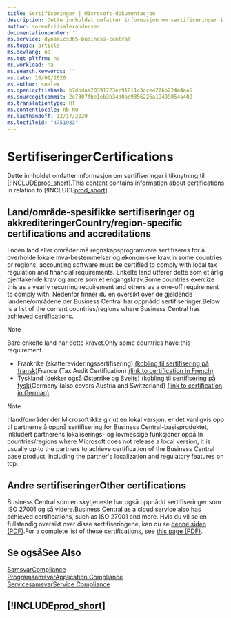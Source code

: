 ```yaml
---
title: Sertifiseringer | Microsoft-dokumentasjon
description: Dette innholdet omfatter informasjon om sertifiseringer i tilknytning til Business Central.
author: sorenfriisalexandersen
documentationcenter: ''
ms.service: dynamics365-business-central
ms.topic: article
ms.devlang: na
ms.tgt_pltfrm: na
ms.workload: na
ms.search.keywords: ''
ms.date: 10/01/2020
ms.author: soalex
ms.openlocfilehash: b7dbdaa20391723ec91811c3cce4226b224a4aa5
ms.sourcegitcommit: 2e7307fbe1eb3b34d0ad9356226a19409054a402
ms.translationtype: HT
ms.contentlocale: nb-NO
ms.lasthandoff: 12/17/2020
ms.locfileid: "4751983"
---
```

# <a name="certifications"></a><span data-ttu-id="1b8d8-103">Sertifiseringer</span><span class="sxs-lookup"><span data-stu-id="1b8d8-103">Certifications</span></span>

<span data-ttu-id="1b8d8-104">Dette innholdet omfatter informasjon om sertifiseringer i tilknytning til [!INCLUDE[prod_short](../includes/prod_short.md)].</span><span class="sxs-lookup"><span data-stu-id="1b8d8-104">This content contains information about certifications in relation to [!INCLUDE[prod_short](../includes/prod_short.md)].</span></span>  

## <a name="countryregion-specific-certifications-and-accreditations"></a><span data-ttu-id="1b8d8-105">Land/område-spesifikke sertifiseringer og akkrediteringer</span><span class="sxs-lookup"><span data-stu-id="1b8d8-105">Country/region-specific certifications and accreditations</span></span>

<span data-ttu-id="1b8d8-106">I noen land eller områder må regnskapsprogramvare sertifiseres for å overholde lokale mva-bestemmelser og økonomiske krav.</span><span class="sxs-lookup"><span data-stu-id="1b8d8-106">In some countries or regions, accounting software must be certified to comply with local tax regulation and financial requirements.</span></span> <span data-ttu-id="1b8d8-107">Enkelte land utfører dette som et årlig gjentakende krav og andre som et engangskrav.</span><span class="sxs-lookup"><span data-stu-id="1b8d8-107">Some countries exercize this as a yearly recurring requirement and others as a one-off requirement to comply with.</span></span> <span data-ttu-id="1b8d8-108">Nedenfor finner du en oversikt over de gjeldende landene/områdene der Business Central har oppnådd sertifiseringer.</span><span class="sxs-lookup"><span data-stu-id="1b8d8-108">Below is a list of the current countries/regions where Business Central has achieved certifications.</span></span>

> [!NOTE]
> <span data-ttu-id="1b8d8-109">Bare enkelte land har dette kravet.</span><span class="sxs-lookup"><span data-stu-id="1b8d8-109">Only some countries have this requirement.</span></span>

- <span data-ttu-id="1b8d8-110">Frankrike (skatterevideringssertifisering) [(kobling til sertifisering på fransk)](https://certificates.infocert.org/certificates/CERTIF-07-181-R16.pdf)</span><span class="sxs-lookup"><span data-stu-id="1b8d8-110">France (Tax Audit Certification) [(link to certification in French)](https://certificates.infocert.org/certificates/CERTIF-07-181-R16.pdf)</span></span>  
- <span data-ttu-id="1b8d8-111">Tyskland (dekker også Østerrike og Sveits) [(kobling til sertifisering på tysk)](https://www.bdo.de/de-de/themen/softwarebescheinungen/bdo/microsoft-dynamics-365-business-central)</span><span class="sxs-lookup"><span data-stu-id="1b8d8-111">Germany (also covers Austria and Switzerland) [(link to certification in German)](https://www.bdo.de/de-de/themen/softwarebescheinungen/bdo/microsoft-dynamics-365-business-central)</span></span>  

> [!NOTE]  
> <span data-ttu-id="1b8d8-112">I land/områder der Microsoft ikke gir ut en lokal versjon, er det vanligvis opp til partnerne å oppnå sertifisering for Business Central-basisproduktet, inkludert partnerens lokaliserings- og lovmessige funksjoner oppå.</span><span class="sxs-lookup"><span data-stu-id="1b8d8-112">In countries/regions where Microsoft does not release a local version, it is usually up to the partners to achieve certification of the Business Central base product, including the partner's localization and regulatory features on top.</span></span>

## <a name="other-certifications"></a><span data-ttu-id="1b8d8-113">Andre sertifiseringer</span><span class="sxs-lookup"><span data-stu-id="1b8d8-113">Other certifications</span></span>

<span data-ttu-id="1b8d8-114">Business Central som en skytjeneste har også oppnådd sertifiseringer som ISO 27001 og så videre.</span><span class="sxs-lookup"><span data-stu-id="1b8d8-114">Business Central as a cloud service also has achieved certifications, such as ISO 27001 and more.</span></span> <span data-ttu-id="1b8d8-115">Hvis du vil se en fullstendig oversikt over disse sertifiseringene, kan du se [denne siden (PDF)](https://aka.ms/d365-compliance-list).</span><span class="sxs-lookup"><span data-stu-id="1b8d8-115">For a complete list of these certifications, see [this page (PDF)](https://aka.ms/d365-compliance-list).</span></span>

## <a name="see-also"></a><span data-ttu-id="1b8d8-116">Se også</span><span class="sxs-lookup"><span data-stu-id="1b8d8-116">See Also</span></span>

[<span data-ttu-id="1b8d8-117">Samsvar</span><span class="sxs-lookup"><span data-stu-id="1b8d8-117">Compliance</span></span>](compliance-overview.md)  
[<span data-ttu-id="1b8d8-118">Programsamsvar</span><span class="sxs-lookup"><span data-stu-id="1b8d8-118">Application Compliance</span></span>](compliance-application-compliance.md)  
[<span data-ttu-id="1b8d8-119">Servicesamsvar</span><span class="sxs-lookup"><span data-stu-id="1b8d8-119">Service Compliance</span></span>](compliance-service-compliance.md)  

## [!INCLUDE[prod_short](../includes/free_trial_md.md)]  
